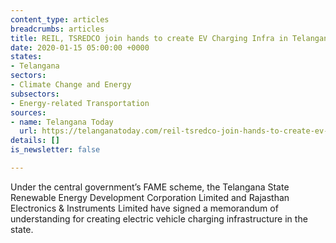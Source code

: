 ```yaml
---
content_type: articles
breadcrumbs: articles
title: REIL, TSREDCO join hands to create EV Charging Infra in Telangana
date: 2020-01-15 05:00:00 +0000
states:
- Telangana
sectors:
- Climate Change and Energy
subsectors:
- Energy-related Transportation
sources:
- name: Telangana Today
  url: https://telanganatoday.com/reil-tsredco-join-hands-to-create-ev-charging-infra-in-telangana
details: []
is_newsletter: false

---
```

Under the central government’s FAME scheme, the Telangana State Renewable Energy Development Corporation Limited and Rajasthan Electronics & Instruments Limited have signed a memorandum of understanding for creating electric vehicle charging infrastructure in the state.
